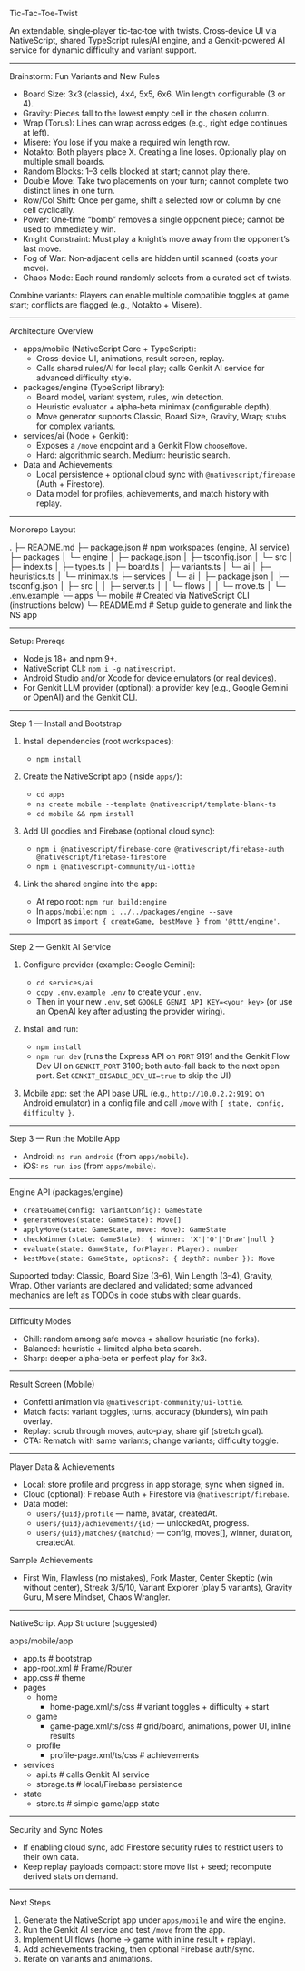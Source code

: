 Tic-Tac-Toe-Twist

An extendable, single‑player tic‑tac‑toe with twists. Cross‑device UI via NativeScript, shared TypeScript rules/AI engine, and a Genkit-powered AI service for dynamic difficulty and variant support.

---

Brainstorm: Fun Variants and New Rules

- Board Size: 3x3 (classic), 4x4, 5x5, 6x6. Win length configurable (3 or 4).
- Gravity: Pieces fall to the lowest empty cell in the chosen column.
- Wrap (Torus): Lines can wrap across edges (e.g., right edge continues at left).
- Misere: You lose if you make a required win length row.
- Notakto: Both players place X. Creating a line loses. Optionally play on multiple small boards.
- Random Blocks: 1–3 cells blocked at start; cannot play there.
- Double Move: Take two placements on your turn; cannot complete two distinct lines in one turn.
- Row/Col Shift: Once per game, shift a selected row or column by one cell cyclically.
- Power: One‑time “bomb” removes a single opponent piece; cannot be used to immediately win.
- Knight Constraint: Must play a knight’s move away from the opponent’s last move.
- Fog of War: Non‑adjacent cells are hidden until scanned (costs your move).
- Chaos Mode: Each round randomly selects from a curated set of twists.

Combine variants: Players can enable multiple compatible toggles at game start; conflicts are flagged (e.g., Notakto + Misere).

---

Architecture Overview

- apps/mobile (NativeScript Core + TypeScript):
  - Cross‑device UI, animations, result screen, replay.
  - Calls shared rules/AI for local play; calls Genkit AI service for advanced difficulty style.
- packages/engine (TypeScript library):
  - Board model, variant system, rules, win detection.
  - Heuristic evaluator + alpha‑beta minimax (configurable depth).
  - Move generator supports Classic, Board Size, Gravity, Wrap; stubs for complex variants.
- services/ai (Node + Genkit):
  - Exposes a `/move` endpoint and a Genkit Flow `chooseMove`.
  - Hard: algorithmic search. Medium: heuristic search.
- Data and Achievements:
  - Local persistence + optional cloud sync with `@nativescript/firebase` (Auth + Firestore).
  - Data model for profiles, achievements, and match history with replay.

---

Monorepo Layout

.
├─ README.md
├─ package.json            # npm workspaces (engine, AI service)
├─ packages
│  └─ engine
│     ├─ package.json
│     ├─ tsconfig.json
│     └─ src
│        ├─ index.ts
│        ├─ types.ts
│        ├─ board.ts
│        ├─ variants.ts
│        └─ ai
│           ├─ heuristics.ts
│           └─ minimax.ts
├─ services
│  └─ ai
│     ├─ package.json
│     ├─ tsconfig.json
│     ├─ src
│     │  ├─ server.ts
│     │  └─ flows
│     │     └─ move.ts
│     └─ .env.example
└─ apps
   └─ mobile               # Created via NativeScript CLI (instructions below)
      └─ README.md         # Setup guide to generate and link the NS app

---

Setup: Prereqs

- Node.js 18+ and npm 9+.
- NativeScript CLI: `npm i -g nativescript`.
- Android Studio and/or Xcode for device emulators (or real devices).
- For Genkit LLM provider (optional): a provider key (e.g., Google Gemini or OpenAI) and the Genkit CLI.

---

Step 1 — Install and Bootstrap

1) Install dependencies (root workspaces):

   - `npm install`

2) Create the NativeScript app (inside `apps/`):

   - `cd apps`
   - `ns create mobile --template @nativescript/template-blank-ts`
   - `cd mobile && npm install`

3) Add UI goodies and Firebase (optional cloud sync):

   - `npm i @nativescript/firebase-core @nativescript/firebase-auth @nativescript/firebase-firestore`
   - `npm i @nativescript-community/ui-lottie`

4) Link the shared engine into the app:

   - At repo root: `npm run build:engine`
   - In `apps/mobile`: `npm i ../../packages/engine --save`
   - Import as `import { createGame, bestMove } from '@ttt/engine'`.

---

Step 2 — Genkit AI Service

1) Configure provider (example: Google Gemini):

   - `cd services/ai`
   - `copy .env.example .env` to create your `.env`.
   - Then in your new `.env`, set `GOOGLE_GENAI_API_KEY=<your_key>` (or use an OpenAI key after adjusting the provider wiring).

2) Install and run:

   - `npm install`
   - `npm run dev` (runs the Express API on `PORT` 9191 and the Genkit Flow Dev UI on `GENKIT_PORT` 3100; both auto-fall back to the next open port. Set `GENKIT_DISABLE_DEV_UI=true` to skip the UI)

3) Mobile app: set the API base URL (e.g., `http://10.0.2.2:9191` on Android emulator) in a config file and call `/move` with `{ state, config, difficulty }`.

---

Step 3 — Run the Mobile App

- Android: `ns run android` (from `apps/mobile`).
- iOS: `ns run ios` (from `apps/mobile`).

---

Engine API (packages/engine)

- `createGame(config: VariantConfig): GameState`
- `generateMoves(state: GameState): Move[]`
- `applyMove(state: GameState, move: Move): GameState`
- `checkWinner(state: GameState): { winner: 'X'|'O'|'Draw'|null }`
- `evaluate(state: GameState, forPlayer: Player): number`
- `bestMove(state: GameState, options?: { depth?: number }): Move`

Supported today: Classic, Board Size (3–6), Win Length (3–4), Gravity, Wrap. Other variants are declared and validated; some advanced mechanics are left as TODOs in code stubs with clear guards.

---

Difficulty Modes

- Chill: random among safe moves + shallow heuristic (no forks).
- Balanced: heuristic + limited alpha‑beta search.
- Sharp: deeper alpha‑beta or perfect play for 3x3.

---

Result Screen (Mobile)

- Confetti animation via `@nativescript-community/ui-lottie`.
- Match facts: variant toggles, turns, accuracy (blunders), win path overlay.
- Replay: scrub through moves, auto‑play, share gif (stretch goal).
- CTA: Rematch with same variants; change variants; difficulty toggle.

---

Player Data & Achievements

- Local: store profile and progress in app storage; sync when signed in.
- Cloud (optional): Firebase Auth + Firestore via `@nativescript/firebase`.
- Data model:
  - `users/{uid}/profile` — name, avatar, createdAt.
  - `users/{uid}/achievements/{id}` — unlockedAt, progress.
  - `users/{uid}/matches/{matchId}` — config, moves[], winner, duration, createdAt.

Sample Achievements

- First Win, Flawless (no mistakes), Fork Master, Center Skeptic (win without center), Streak 3/5/10, Variant Explorer (play 5 variants), Gravity Guru, Misere Mindset, Chaos Wrangler.

---

NativeScript App Structure (suggested)

apps/mobile/app
- app.ts                      # bootstrap
- app-root.xml                # Frame/Router
- app.css                     # theme
- pages
  - home
    - home-page.xml/ts/css    # variant toggles + difficulty + start
  - game
    - game-page.xml/ts/css    # grid/board, animations, power UI, inline results
  - profile
    - profile-page.xml/ts/css # achievements
- services
  - api.ts                    # calls Genkit AI service
  - storage.ts                # local/Firebase persistence
- state
  - store.ts                  # simple game/app state

---

Security and Sync Notes

- If enabling cloud sync, add Firestore security rules to restrict users to their own data.
- Keep replay payloads compact: store move list + seed; recompute derived stats on demand.

---

Next Steps

1) Generate the NativeScript app under `apps/mobile` and wire the engine.
2) Run the Genkit AI service and test `/move` from the app.
3) Implement UI flows (home → game with inline result + replay).
4) Add achievements tracking, then optional Firebase auth/sync.
5) Iterate on variants and animations.

